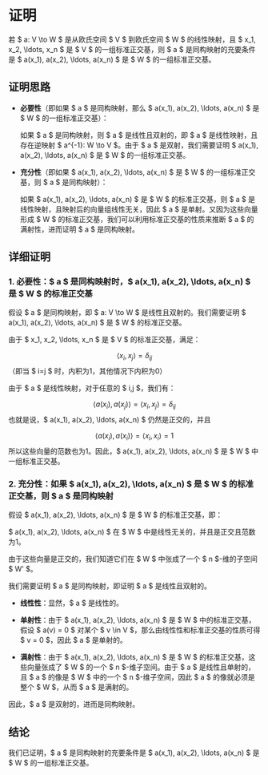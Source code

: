 # 证明

若 $ a: V \to W $ 是从欧氏空间 $ V $ 到欧氏空间 $ W $ 的线性映射，且 $ x_1, x_2, \ldots, x_n $ 是 $ V $ 的一组标准正交基，则 $ a $ 是同构映射的充要条件是 $ a(x_1), a(x_2), \ldots, a(x_n) $ 是 $ W $ 的一组标准正交基。

## 证明思路

- **必要性**（即如果 $ a $ 是同构映射，那么 $ a(x_1), a(x_2), \ldots, a(x_n) $ 是 $ W $ 的一组标准正交基）：
  
  如果 $ a $ 是同构映射，则 $ a $ 是线性且双射的，即 $ a $ 是线性映射，且存在逆映射 $ a^{-1}: W \to V $。由于 $ a $ 是双射，我们需要证明 $ a(x_1), a(x_2), \ldots, a(x_n) $ 是 $ W $ 的一组标准正交基。

- **充分性**（即如果 $ a(x_1), a(x_2), \ldots, a(x_n) $ 是 $ W $ 的一组标准正交基，则 $ a $ 是同构映射）：

  如果 $ a(x_1), a(x_2), \ldots, a(x_n) $ 是 $ W $ 的标准正交基，则 $ a $ 是线性映射，且映射后的向量组线性无关，因此 $ a $ 是单射。又因为这些向量形成 $ W $ 的标准正交基，我们可以利用标准正交基的性质来推断 $ a $ 的满射性，进而证明 $ a $ 是同构映射。

## 详细证明

### 1. 必要性：$ a $ 是同构映射时，$ a(x_1), a(x_2), \ldots, a(x_n) $ 是 $ W $ 的标准正交基

假设 $ a $ 是同构映射，即 $ a: V \to W $ 是线性且双射的。我们需要证明 $ a(x_1), a(x_2), \ldots, a(x_n) $ 是 $ W $ 的标准正交基。

由于 $ x_1, x_2, \ldots, x_n $ 是 $ V $ 的标准正交基，满足：

$$
\langle x_i, x_j \rangle = \delta_{ij}
$$
（即当 $ i=j $ 时，内积为1，其他情况下内积为0）

由于 $ a $ 是线性映射，对于任意的 $ i,j $，我们有：

$$
\langle a(x_i), a(x_j) \rangle = \langle x_i, x_j \rangle = \delta_{ij}
$$
也就是说，$ a(x_1), a(x_2), \ldots, a(x_n) $ 仍然是正交的，并且

$$
\langle a(x_i), a(x_i) \rangle = \langle x_i, x_i \rangle = 1
$$
所以这些向量的范数也为1。因此，$ a(x_1), a(x_2), \ldots, a(x_n) $ 是 $ W $ 中一组标准正交基。

### 2. 充分性：如果 $ a(x_1), a(x_2), \ldots, a(x_n) $ 是 $ W $ 的标准正交基，则 $ a $ 是同构映射

假设 $ a(x_1), a(x_2), \ldots, a(x_n) $ 是 $ W $ 的标准正交基，即：

$ a(x_1), a(x_2), \ldots, a(x_n) $ 在 $ W $ 中是线性无关的，并且是正交且范数为1。

由于这些向量是正交的，我们知道它们在 $ W $ 中张成了一个 $ n $-维的子空间 $ W' $。

我们需要证明 $ a $ 是同构映射，即证明 $ a $ 是线性且双射的。

- **线性性**：显然，$ a $ 是线性的。

- **单射性**：由于 $ a(x_1), a(x_2), \ldots, a(x_n) $ 是 $ W $ 中的标准正交基，假设 $ a(v) = 0 $ 对某个 $ v \in V $，那么由线性性和标准正交基的性质可得 $ v = 0 $，因此 $ a $ 是单射的。

- **满射性**：由于 $ a(x_1), a(x_2), \ldots, a(x_n) $ 是 $ W $ 的标准正交基，这些向量张成了 $ W $ 的一个 $ n $-维子空间。由于 $ a $ 是线性且单射的，且 $ a $ 的像是 $ W $ 中的一个 $ n $-维子空间，因此 $ a $ 的像就必须是整个 $ W $，从而 $ a $ 是满射的。

因此，$ a $ 是双射的，进而是同构映射。

## 结论

我们已证明，$ a $ 是同构映射的充要条件是 $ a(x_1), a(x_2), \ldots, a(x_n) $ 是 $ W $ 的一组标准正交基。